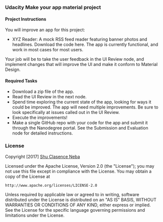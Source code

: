 ### Udacity Make your app material project

#### Project Instructions
You will improve an app for this project:

- XYZ Reader: A mock RSS feed reader featuring banner photos and headlines. Download the code here.
The app is currently functional, and work in most cases for most users.

Your job will be to take the user feedback in the UI Review node, and implement changes that will improve the UI and make it conform to Material Design.

#### Required Tasks
- Download a zip file of the app.
- Read the UI Review in the next node.
- Spend time exploring the current state of the app, looking for ways it could be improved. The app will need multiple improvements. Be sure to look specifically at issues called out in the UI Review.
- Execute the improvements!
- Make a single GitHub repo with your code for the app and submit it through the Nanodegree portal. See the Submission and Evaluation node for detailed instructions.


 ### License
Copyright [2017] [Shu Clasence Neba](https://www.linkedin.com/in/shu-clasence-neba-352615bb/)

Licensed under the Apache License, Version 2.0 (the "License");
you may not use this file except in compliance with the License.
You may obtain a copy of the License at

    http://www.apache.org/licenses/LICENSE-2.0

Unless required by applicable law or agreed to in writing, software
distributed under the License is distributed on an "AS IS" BASIS,
WITHOUT WARRANTIES OR CONDITIONS OF ANY KIND, either express or implied.
See the License for the specific language governing permissions and
limitations under the License.
